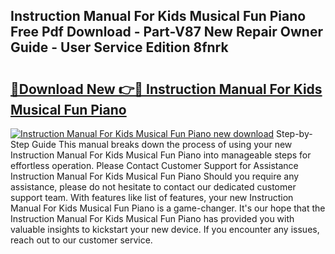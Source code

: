## Instruction Manual For Kids Musical Fun Piano Free Pdf Download - Part-V87 New Repair Owner Guide - User Service Edition 8fnrk

# <h2><a href="http://bc6113.oget.top/?id=Instruction+Manual+For+Kids+Musical+Fun+Piano">🔗Download New 👉🔴 Instruction Manual For Kids Musical Fun Piano</a></h2>

[![Instruction Manual For Kids Musical Fun Piano new download](https://i.imgur.com/5g1atiW.png)](http://bc6113.oget.top/?id=Instruction+Manual+For+Kids+Musical+Fun+Piano)
Step-by-Step Guide This manual breaks down the process of using your new Instruction Manual For Kids Musical Fun Piano into manageable steps for effortless operation. Please Contact Customer Support for Assistance Instruction Manual For Kids Musical Fun Piano Should you require any assistance, please do not hesitate to contact our dedicated customer support team. With features like list of features, your new Instruction Manual For Kids Musical Fun Piano is a game-changer. It's our hope that the Instruction Manual For Kids Musical Fun Piano has provided you with valuable insights to kickstart your new device. If you encounter any issues, reach out to our customer service.
